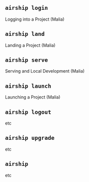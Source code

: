 ## `airship login`
Logging into a Project (Malia)  

## `airship land`
Landing a Project (Malia)  
 
## `airship serve`
Serving and Local Development (Malia)  

## `airship launch`
Launching a Project (Malia)  

## `airship logout`
etc

## `airship upgrade`
etc

## `airship`
etc
